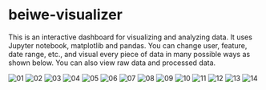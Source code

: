 # beiwe-visualizer
This is an interactive dashboard for visualizing and analyzing data. It uses Jupyter notebook, matplotlib and pandas. 
You can change user, feature, date range, etc., and visual every piece of data in many possible ways as shown below. You can also view raw data and processed data.

![01](/img/01.png)
![02](/img/02.png)
![03](/img/03.png)
![04](/img/04.png)
![05](/img/05.png)
![06](/img/06.png)
![07](/img/07.png)
![08](/img/08.png)
![09](/img/09.png)
![10](/img/10.png)
![11](/img/11.png)
![12](/img/12.png)
![13](/img/13.png)
![14](/img/14.png)
